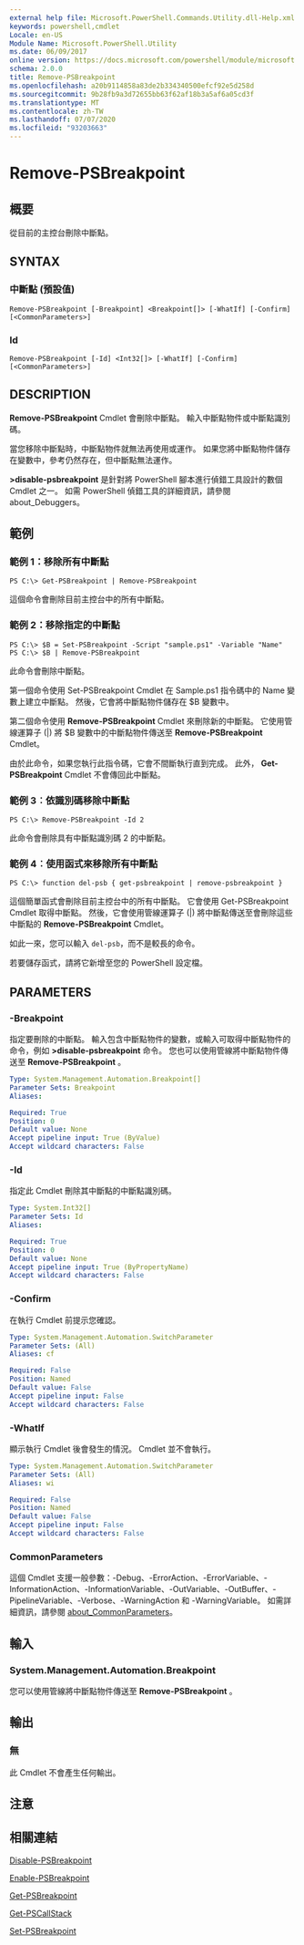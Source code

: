 ```yaml
---
external help file: Microsoft.PowerShell.Commands.Utility.dll-Help.xml
keywords: powershell,cmdlet
Locale: en-US
Module Name: Microsoft.PowerShell.Utility
ms.date: 06/09/2017
online version: https://docs.microsoft.com/powershell/module/microsoft.powershell.utility/remove-psbreakpoint?view=powershell-7.1&WT.mc_id=ps-gethelp
schema: 2.0.0
title: Remove-PSBreakpoint
ms.openlocfilehash: a20b9114858a83de2b334340500efcf92e5d258d
ms.sourcegitcommit: 9b28fb9a3d72655bb63f62af18b3a5af6a05cd3f
ms.translationtype: MT
ms.contentlocale: zh-TW
ms.lasthandoff: 07/07/2020
ms.locfileid: "93203663"
---
```

# Remove-PSBreakpoint

## 概要
從目前的主控台刪除中斷點。

## SYNTAX

### 中斷點 (預設值)

```
Remove-PSBreakpoint [-Breakpoint] <Breakpoint[]> [-WhatIf] [-Confirm] [<CommonParameters>]
```

### Id

```
Remove-PSBreakpoint [-Id] <Int32[]> [-WhatIf] [-Confirm] [<CommonParameters>]
```

## DESCRIPTION
**Remove-PSBreakpoint** Cmdlet 會刪除中斷點。
輸入中斷點物件或中斷點識別碼。

當您移除中斷點時，中斷點物件就無法再使用或運作。
如果您將中斷點物件儲存在變數中，參考仍然存在，但中斷點無法運作。

**>disable-psbreakpoint** 是針對將 PowerShell 腳本進行偵錯工具設計的數個 Cmdlet 之一。
如需 PowerShell 偵錯工具的詳細資訊，請參閱 about_Debuggers。

## 範例

### 範例 1：移除所有中斷點

```
PS C:\> Get-PSBreakpoint | Remove-PSBreakpoint
```

這個命令會刪除目前主控台中的所有中斷點。

### 範例 2：移除指定的中斷點

```
PS C:\> $B = Set-PSBreakpoint -Script "sample.ps1" -Variable "Name"
PS C:\> $B | Remove-PSBreakpoint
```

此命令會刪除中斷點。

第一個命令使用 Set-PSBreakpoint Cmdlet 在 Sample.ps1 指令碼中的 Name 變數上建立中斷點。
然後，它會將中斷點物件儲存在 $B 變數中。

第二個命令使用 **Remove-PSBreakpoint** Cmdlet 來刪除新的中斷點。
它使用管線運算子 (|) 將 $B 變數中的中斷點物件傳送至 **Remove-PSBreakpoint** Cmdlet。

由於此命令，如果您執行此指令碼，它會不間斷執行直到完成。
此外， **Get-PSBreakpoint** Cmdlet 不會傳回此中斷點。

### 範例 3︰依識別碼移除中斷點

```
PS C:\> Remove-PSBreakpoint -Id 2
```

此命令會刪除具有中斷點識別碼 2 的中斷點。

### 範例 4︰使用函式來移除所有中斷點

```
PS C:\> function del-psb { get-psbreakpoint | remove-psbreakpoint }
```

這個簡單函式會刪除目前主控台中的所有中斷點。
它會使用 Get-PSBreakpoint Cmdlet 取得中斷點。
然後，它會使用管線運算子 (|) 將中斷點傳送至會刪除這些中斷點的 **Remove-PSBreakpoint** Cmdlet。

如此一來，您可以輸入 `del-psb`，而不是較長的命令。

若要儲存函式，請將它新增至您的 PowerShell 設定檔。

## PARAMETERS

### -Breakpoint
指定要刪除的中斷點。
輸入包含中斷點物件的變數，或輸入可取得中斷點物件的命令，例如 **>disable-psbreakpoint** 命令。
您也可以使用管線將中斷點物件傳送至 **Remove-PSBreakpoint** 。

```yaml
Type: System.Management.Automation.Breakpoint[]
Parameter Sets: Breakpoint
Aliases:

Required: True
Position: 0
Default value: None
Accept pipeline input: True (ByValue)
Accept wildcard characters: False
```

### -Id
指定此 Cmdlet 刪除其中斷點的中斷點識別碼。

```yaml
Type: System.Int32[]
Parameter Sets: Id
Aliases:

Required: True
Position: 0
Default value: None
Accept pipeline input: True (ByPropertyName)
Accept wildcard characters: False
```

### -Confirm
在執行 Cmdlet 前提示您確認。

```yaml
Type: System.Management.Automation.SwitchParameter
Parameter Sets: (All)
Aliases: cf

Required: False
Position: Named
Default value: False
Accept pipeline input: False
Accept wildcard characters: False
```

### -WhatIf
顯示執行 Cmdlet 後會發生的情況。
Cmdlet 並不會執行。

```yaml
Type: System.Management.Automation.SwitchParameter
Parameter Sets: (All)
Aliases: wi

Required: False
Position: Named
Default value: False
Accept pipeline input: False
Accept wildcard characters: False
```

### CommonParameters
這個 Cmdlet 支援一般參數：-Debug、-ErrorAction、-ErrorVariable、-InformationAction、-InformationVariable、-OutVariable、-OutBuffer、-PipelineVariable、-Verbose、-WarningAction 和 -WarningVariable。 如需詳細資訊，請參閱 [about_CommonParameters](https://go.microsoft.com/fwlink/?LinkID=113216)。

## 輸入

### System.Management.Automation.Breakpoint
您可以使用管線將中斷點物件傳送至 **Remove-PSBreakpoint** 。

## 輸出

### 無
此 Cmdlet 不會產生任何輸出。

## 注意

## 相關連結

[Disable-PSBreakpoint](Disable-PSBreakpoint.md)

[Enable-PSBreakpoint](Enable-PSBreakpoint.md)

[Get-PSBreakpoint](Get-PSBreakpoint.md)

[Get-PSCallStack](Get-PSCallStack.md)

[Set-PSBreakpoint](Set-PSBreakpoint.md)

